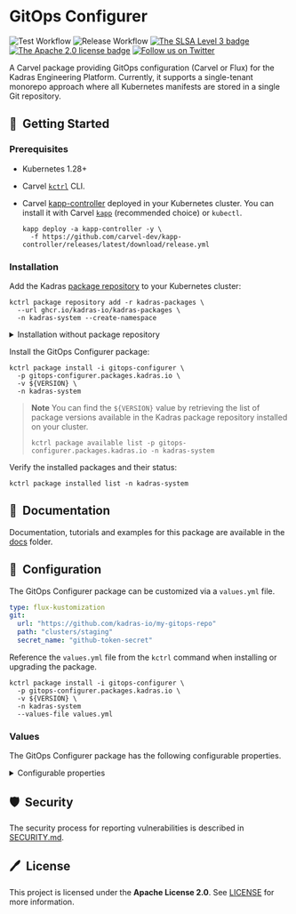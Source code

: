 # GitOps Configurer

![Test Workflow](https://github.com/kadras-io/gitops-configurer/actions/workflows/test.yml/badge.svg)
![Release Workflow](https://github.com/kadras-io/gitops-configurer/actions/workflows/release.yml/badge.svg)
[![The SLSA Level 3 badge](https://slsa.dev/images/gh-badge-level3.svg)](https://slsa.dev/spec/v1.0/levels)
[![The Apache 2.0 license badge](https://img.shields.io/badge/License-Apache_2.0-blue.svg)](https://opensource.org/licenses/Apache-2.0)
[![Follow us on Twitter](https://img.shields.io/static/v1?label=Twitter&message=Follow&color=1DA1F2)](https://twitter.com/kadrasIO)

A Carvel package providing GitOps configuration (Carvel or Flux) for the Kadras Engineering Platform.
Currently, it supports a single-tenant monorepo approach where all Kubernetes manifests are stored in a single Git repository.

## 🚀&nbsp; Getting Started

### Prerequisites

* Kubernetes 1.28+
* Carvel [`kctrl`](https://carvel.dev/kapp-controller/docs/latest/install/#installing-kapp-controller-cli-kctrl) CLI.
* Carvel [kapp-controller](https://carvel.dev/kapp-controller) deployed in your Kubernetes cluster. You can install it with Carvel [`kapp`](https://carvel.dev/kapp/docs/latest/install) (recommended choice) or `kubectl`.

  ```shell
  kapp deploy -a kapp-controller -y \
    -f https://github.com/carvel-dev/kapp-controller/releases/latest/download/release.yml
  ```

### Installation

Add the Kadras [package repository](https://github.com/kadras-io/kadras-packages) to your Kubernetes cluster:

  ```shell
  kctrl package repository add -r kadras-packages \
    --url ghcr.io/kadras-io/kadras-packages \
    -n kadras-system --create-namespace
  ```

<details><summary>Installation without package repository</summary>
The recommended way of installing the GitOps Configurer package is via the Kadras <a href="https://github.com/kadras-io/kadras-packages">package repository</a>. If you prefer not using the repository, you can add the package definition directly using <a href="https://carvel.dev/kapp/docs/latest/install"><code>kapp</code></a> or <code>kubectl</code>.

  ```shell
  kubectl create namespace kadras-system
  kapp deploy -a gitops-configurer-package -n kadras-system -y \
    -f https://github.com/kadras-io/gitops-configurer/releases/latest/download/metadata.yml \
    -f https://github.com/kadras-io/gitops-configurer/releases/latest/download/package.yml
  ```
</details>

Install the GitOps Configurer package:

  ```shell
  kctrl package install -i gitops-configurer \
    -p gitops-configurer.packages.kadras.io \
    -v ${VERSION} \
    -n kadras-system
  ```

> **Note**
> You can find the `${VERSION}` value by retrieving the list of package versions available in the Kadras package repository installed on your cluster.
> 
>   ```shell
>   kctrl package available list -p gitops-configurer.packages.kadras.io -n kadras-system
>   ```

Verify the installed packages and their status:

  ```shell
  kctrl package installed list -n kadras-system
  ```

## 📙&nbsp; Documentation

Documentation, tutorials and examples for this package are available in the [docs](docs) folder.

## 🎯&nbsp; Configuration

The GitOps Configurer package can be customized via a `values.yml` file.

  ```yaml
  type: flux-kustomization
  git:
    url: "https://github.com/kadras-io/my-gitops-repo"
    path: "clusters/staging"
    secret_name: "github-token-secret"
  ```

Reference the `values.yml` file from the `kctrl` command when installing or upgrading the package.

  ```shell
  kctrl package install -i gitops-configurer \
    -p gitops-configurer.packages.kadras.io \
    -v ${VERSION} \
    -n kadras-system
    --values-file values.yml
  ```

### Values

The GitOps Configurer package has the following configurable properties.

<details><summary>Configurable properties</summary>

| Config | Default | Description |
|-------|-------------------|-------------|
| `namespace` | `kadras-system` | The namespace where the GitOps resource should be installed. |
| `name` | `gitops-configurer` | The name of the GitOps resource. |
| `type` | `carvel-app` | The type of GitOps controller to use. Options: `carvel-app`, `flux-kustomization`. |
| `service_account` | `""` | The `ServiceAccount` used by the GitOps controller to reconcile changes to the cluster. |
| `git.url` | `""` | The URL of the Git repository to synchronize in the cluster. |
| `git.branch` | `main` | The Git branch to check out and synchronize. |
| `git.path` | `""` | The path within the Git repository containing the manifests to reconcile with the cluster. |
| `git.secret_name` | `""` | The name of the Secret in the same namespace holding the credentials to access the Git server. The credentials should provide read-only access to the Git server. |
| `sync_period` | `1m0s` | The interval at which the GitOps controller should synchronize changes from Git. The format is a Go duration string. Example: `1m0s`. |

</details>

## 🛡️&nbsp; Security

The security process for reporting vulnerabilities is described in [SECURITY.md](SECURITY.md).

## 🖊️&nbsp; License

This project is licensed under the **Apache License 2.0**. See [LICENSE](LICENSE) for more information.
